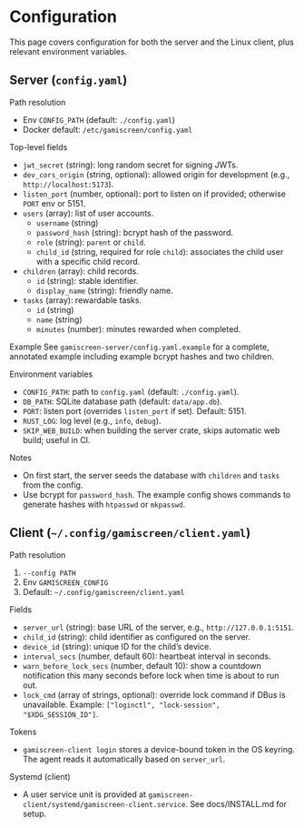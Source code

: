 # Configuration

This page covers configuration for both the server and the Linux client, plus relevant environment variables.

## Server (`config.yaml`)

Path resolution
- Env `CONFIG_PATH` (default: `./config.yaml`)
- Docker default: `/etc/gamiscreen/config.yaml`

Top-level fields
- `jwt_secret` (string): long random secret for signing JWTs.
- `dev_cors_origin` (string, optional): allowed origin for development (e.g., `http://localhost:5173`).
- `listen_port` (number, optional): port to listen on if provided; otherwise `PORT` env or 5151.
- `users` (array): list of user accounts.
  - `username` (string)
  - `password_hash` (string): bcrypt hash of the password.
  - `role` (string): `parent` or `child`.
  - `child_id` (string, required for role `child`): associates the child user with a specific child record.
- `children` (array): child records.
  - `id` (string): stable identifier.
  - `display_name` (string): friendly name.
- `tasks` (array): rewardable tasks.
  - `id` (string)
  - `name` (string)
  - `minutes` (number): minutes rewarded when completed.

Example
See `gamiscreen-server/config.yaml.example` for a complete, annotated example including example bcrypt hashes and two children.

Environment variables
- `CONFIG_PATH`: path to `config.yaml` (default: `./config.yaml`).
- `DB_PATH`: SQLite database path (default: `data/app.db`).
- `PORT`: listen port (overrides `listen_port` if set). Default: 5151.
- `RUST_LOG`: log level (e.g., `info`, `debug`).
- `SKIP_WEB_BUILD`: when building the server crate, skips automatic web build; useful in CI.

Notes
- On first start, the server seeds the database with `children` and `tasks` from the config.
- Use bcrypt for `password_hash`. The example config shows commands to generate hashes with `htpasswd` or `mkpasswd`.

## Client (`~/.config/gamiscreen/client.yaml`)

Path resolution
1) `--config PATH`
2) Env `GAMISCREEN_CONFIG`
3) Default: `~/.config/gamiscreen/client.yaml`

Fields
- `server_url` (string): base URL of the server, e.g., `http://127.0.0.1:5151`.
- `child_id` (string): child identifier as configured on the server.
- `device_id` (string): unique ID for the child’s device.
- `interval_secs` (number, default 60): heartbeat interval in seconds.
- `warn_before_lock_secs` (number, default 10): show a countdown notification this many seconds before lock when time is about to run out.
- `lock_cmd` (array of strings, optional): override lock command if DBus is unavailable. Example: `["loginctl", "lock-session", "$XDG_SESSION_ID"]`.

Tokens
- `gamiscreen-client login` stores a device-bound token in the OS keyring. The agent reads it automatically based on `server_url`.

Systemd (client)
- A user service unit is provided at `gamiscreen-client/systemd/gamiscreen-client.service`. See docs/INSTALL.md for setup.

